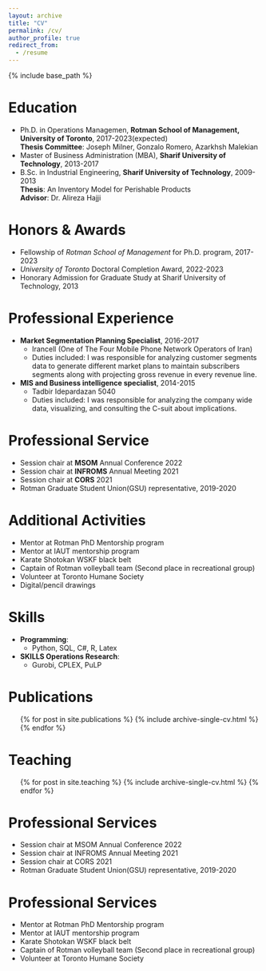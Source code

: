```yaml
---
layout: archive
title: "CV"
permalink: /cv/
author_profile: true
redirect_from:
  - /resume
---
```


{% include base_path %}



Education
======
* Ph.D. in Operations Managemen, **Rotman School of Management, University of Toronto**, 2017-2023(expected)\
**Thesis Committee**: Joseph Milner, Gonzalo Romero, Azarkhsh Malekian
* Master of Business Administration (MBA), **Sharif University of Technology**, 2013-2017
* B.Sc. in Industrial Engineering, **Sharif University of Technology**, 2009-2013\
**Thesis**: An Inventory Model for Perishable Products\
**Advisor**: Dr. Alireza Hajji

Honors & Awards
======
  * Fellowship of *Rotman School of Management* for Ph.D. program, 2017-2023
  * *University of Toronto* Doctoral Completion Award, 2022-2023
  * Honorary Admission for Graduate Study at Sharif University of Technology, 2013

Professional Experience
======
* **Market Segmentation Planning Specialist**, 2016-2017
  * Irancell (One of The Four Mobile Phone Network Operators of Iran)
  * Duties included: I was responsible for analyzing customer segments data to generate different market plans
to maintain subscribers segments along with projecting gross revenue in every revenue
line.
* **MIS and Business intelligence specialist**, 2014-2015
  * Tadbir Idepardazan 5040
  * Duties included: I was responsible for analyzing the company wide data, visualizing, and consulting the
C-suit about implications.

Professional Service
======
  * Session chair at **MSOM** Annual Conference 2022
  * Session chair at **INFROMS** Annual Meeting 2021
  * Session chair at **CORS** 2021
  * Rotman Graduate Student Union(GSU) representative, 2019-2020

Additional Activities
======
  * Mentor at Rotman PhD Mentorship program
  * Mentor at IAUT mentorship program
  * Karate Shotokan WSKF black belt
  * Captain of Rotman volleyball team (Second place in recreational group)
  * Volunteer at Toronto Humane Society
  * Digital/pencil drawings

Skills
======
* **Programming**:
  * Python, SQL, C#, R, Latex
* **SKILLS Operations Research**: 
  * Gurobi, CPLEX, PuLP

Publications
======
  <ul>{% for post in site.publications %}
    {% include archive-single-cv.html %}
  {% endfor %}</ul>
  
Teaching
======
  <ul>{% for post in site.teaching %}
    {% include archive-single-cv.html %}
  {% endfor %}</ul>
  
Professional Services
======
* Session chair at MSOM Annual Conference 2022
* Session chair at INFROMS Annual Meeting 2021
* Session chair at CORS 2021
* Rotman Graduate Student Union(GSU) representative, 2019-2020

Professional Services
======
* Mentor at Rotman PhD Mentorship program
* Mentor at IAUT mentorship program
* Karate Shotokan WSKF black belt
* Captain of Rotman volleyball team (Second place in recreational group)
* Volunteer at Toronto Humane Society


